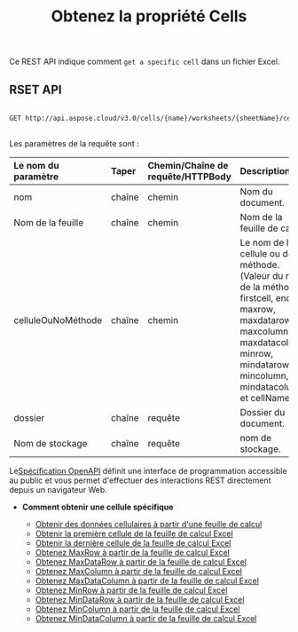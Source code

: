 ﻿---
title: Obtenez la propriété Cells
type: docs
url: /fr/get-cells-properties/
weight: 130
kwords: Excel, Office Cloud, REST API, feuille de calcul, PDF, CSV, Json, Markdwon, obtenir les propriétés Cells
---
Ce REST API indique comment `get a specific cell` dans un fichier Excel.

## RSET API
 
```bash
 
GET http://api.aspose.cloud/v3.0/cells/{name}/worksheets/{sheetName}/cells/{cellOrMethodName}
 
```
 Les paramètres de la requête sont :
 
| Le nom du paramètre| Taper| Chemin/Chaîne de requête/HTTPBody|Description|
|:- |:- |:- |:- |
| nom| chaîne| chemin| Nom du document.|
| Nom de la feuille| chaîne| chemin| Nom de la feuille de calcul.|
| celluleOuNoMéthode| chaîne| chemin|Le nom de la cellule ou de la méthode. (Valeur du nom de la méthode : firstcell, endcell, maxrow, maxdatarow, maxcolumn, maxdatacolumn, minrow, mindatarow, mincolumn, mindatacolumn et cellName.)|
| dossier| chaîne| requête| Dossier du document.|
| Nom de stockage| chaîne| requête| nom de stockage.|
 
 Le[Spécification OpenAPI](https://apireference.aspose.cloud/cells/#/Cells/GetWorksheetCell) définit une interface de programmation accessible au public et vous permet d'effectuer des interactions REST directement depuis un navigateur Web.


- **Comment obtenir une cellule spécifique**

   - [Obtenir des données cellulaires à partir d'une feuille de calcul](/cells/fr/get-cell-data-from-a-worksheet/)
   - [Obtenir la première cellule de la feuille de calcul Excel](/cells/fr/get-first-cell-from-excel-worksheet/)
   - [Obtenir la dernière cellule de la feuille de calcul Excel](/cells/fr/get-last-cell-of-excel-worksheet/)
   - [Obtenez MaxRow à partir de la feuille de calcul Excel](/cells/fr/get-maxrow-from-excel-worksheet/)
   - [Obtenez MaxDataRow à partir de la feuille de calcul Excel](/cells/fr/get-maxdatarow-from-excel-worksheet/)
   - [Obtenez MaxColumn à partir de la feuille de calcul Excel](/cells/fr/get-maxcolumn-from-excel-worksheet/)
   - [Obtenez MaxDataColumn à partir de la feuille de calcul Excel](/cells/fr/get-maxdatacolumn-from-excel-worksheet/)
   - [Obtenez MinRow à partir de la feuille de calcul Excel](/cells/fr/get-minrow-from-excel-worksheet/)
   - [Obtenez MinDataRow à partir de la feuille de calcul Excel](/cells/fr/get-mindatarow-from-excel-worksheet/)
   - [Obtenez MinColumn à partir de la feuille de calcul Excel](/cells/fr/get-mincolumn-from-excel-worksheet/)
   - [Obtenez MinDataColumn à partir de la feuille de calcul Excel](/cells/fr/get-mindatacolumn-from-excel-worksheet/)
